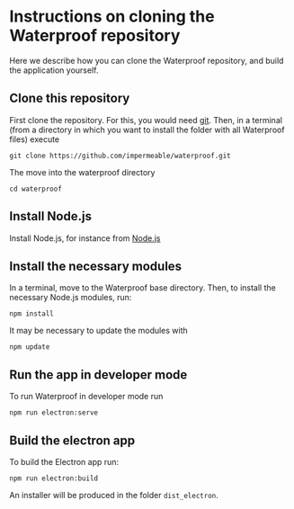 # Instructions on cloning the Waterproof repository

Here we describe how you can clone the Waterproof repository, and build the application yourself.

## Clone this repository

First clone the repository. For this, you would need [git](https://git-scm.com/downloads). Then, in a terminal (from a directory in which you want to install the folder with all Waterproof files) execute
```
git clone https://github.com/impermeable/waterproof.git
```
The move into the waterproof directory
```
cd waterproof
```

## Install Node.js

Install Node.js, for instance from [Node.js](https://nodejs.org/en/download/)

## Install the necessary modules

In a terminal, move to the Waterproof base directory. Then, to install the necessary Node.js modules, run:
```
npm install
```

It may be necessary to update the modules with
```
npm update
```

## Run the app in developer mode
To run Waterproof in developer mode run
```
npm run electron:serve
```

## Build the electron app

To build the Electron app run:
```
npm run electron:build
```
An installer will be produced in the folder `dist_electron`.
